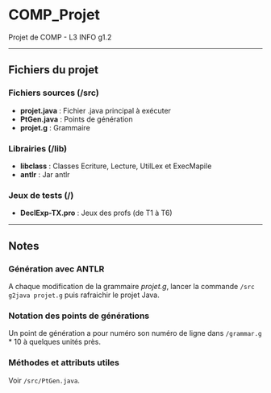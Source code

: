 # COMP_Projet
Projet de COMP - L3 INFO g1.2

---

## Fichiers du projet

### Fichiers sources (/src)
* **projet.java** : Fichier .java principal à exécuter
* **PtGen.java** : Points de génération
* **projet.g** : Grammaire

### Librairies (/lib)
* **libclass** : Classes Ecriture, Lecture, UtilLex et ExecMapile
* **antlr** : Jar antlr

### Jeux de tests (/)
* **DeclExp-TX.pro** : Jeux des profs (de T1 à T6)

---

## Notes

### Génération avec ANTLR
A chaque modification de la grammaire *projet.g*, lancer la commande `/src g2java projet.g` puis rafraichir le projet Java.

### Notation des points de générations
Un point de génération a pour numéro son numéro de ligne dans `/grammar.g` * 10 à quelques unités près.

### Méthodes et attributs utiles
Voir `/src/PtGen.java`.
